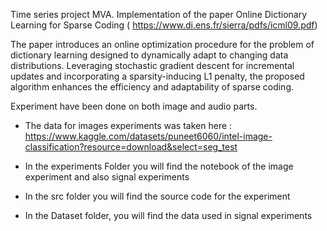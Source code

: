 Time series project MVA. Implementation of the paper Online Dictionary Learning for Sparse Coding ( https://www.di.ens.fr/sierra/pdfs/icml09.pdf)

The paper introduces an online optimization procedure for the problem of dictionary learning designed to dynamically adapt to changing data distributions. Leveraging stochastic gradient descent for incremental updates and incorporating a sparsity-inducing L1 penalty, the proposed algorithm enhances the efficiency and adaptability of sparse coding.

Experiment have been done on both image and audio parts. 

- The data for images experiments was taken here : https://www.kaggle.com/datasets/puneet6060/intel-image-classification?resource=download&select=seg_test

- In the experiments Folder you will find the notebook of the image experiment and also signal experiments
- In the src folder you will find the source code for the experiment
- In the Dataset folder, you will find the data used in signal experiments
